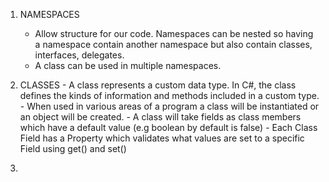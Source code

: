  1. NAMESPACES 
    - Allow structure for our code. Namespaces can be nested so having a namespace contain another namespace
    but also contain classes, interfaces, delegates. 
    - A class can be used in multiple namespaces. 
   
   2. CLASSES
     - A class represents a custom data type. In C#, the class defines the kinds of information and methods
     included in a custom type.
     - When used in various areas of a program a class will be instantiated or an object will be created. 
     - A class will take fields as class members which have a default value (e.g boolean by default is false)
     - Each Class Field has a Property which validates what values are set to a specific Field using get() and set()

3. 
